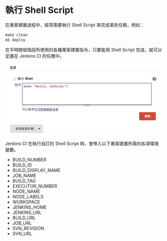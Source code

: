 # 執行 Shell Script

在專案建置過程中，經常需要執行 Shell Script 來完成某些任務，例如：

```
make clean
eb deploy
```

在平時開發階段所使用的各種專案建置指令，只要能用 Shell Script 完成，就可以定義在 Jenkins CI 的任務中。

![](images/shell/add-shell-execution.png)

Jenkins CI 在執行自訂的 Shell Script 時，會帶入以下專案建置所需的各項環境變數。

* BUILD_NUMBER
* BUILD_ID
* BUILD_DISPLAY_NAME
* JOB_NAME
* BUILD_TAG
* EXECUTOR_NUMBER
* NODE_NAME
* NODE_LABELS
* WORKSPACE
* JENKINS_HOME
* JENKINS_URL
* BUILD_URL
* JOB_URL
* SVN_REVISION
* SVN_URL